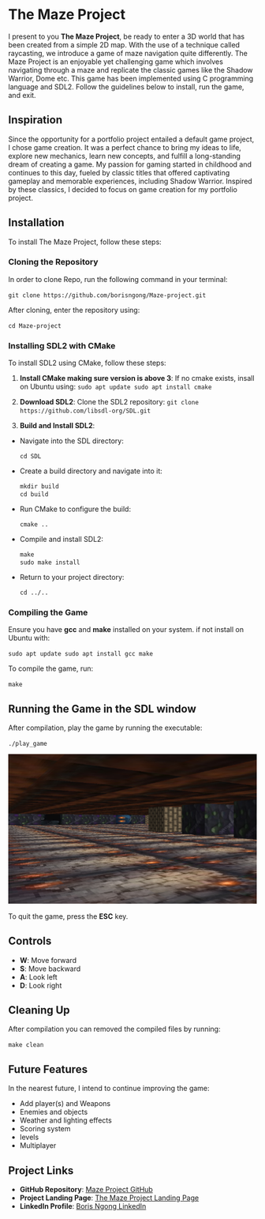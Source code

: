 # The Maze Project

I present to you **The Maze Project**, be ready to enter a 3D world that has been created from a simple 2D map. With the use of a technique called raycasting, we introduce a game of maze navigation quite differently. The Maze Project is an enjoyable yet challenging game which involves navigating through a maze and replicate the classic games like the Shadow Warrior, Dome etc. This game has been implemented using C programming language and SDL2.
Follow the guidelines below to install, run the game, and exit.

## Inspiration

Since the opportunity for a portfolio project entailed a default game project, I chose game creation. It was a perfect chance to bring my ideas to life, explore new mechanics, learn new concepts, and fulfill a long-standing dream of creating a game.
My passion for gaming started in childhood and continues to this day, fueled by classic titles that offered captivating gameplay and memorable experiences, including Shadow Warrior. Inspired by these classics, I decided to focus on game creation for my portfolio project.

## Installation

To install The Maze Project, follow these steps:

### Cloning the Repository

In order to clone Repo, run the following command in your terminal:

`git clone https://github.com/borisngong/Maze-project.git`

After cloning, enter the repository using:

`cd Maze-project`

### Installing SDL2 with CMake

To install SDL2 using CMake, follow these steps:

1. **Install CMake making sure version is above 3**: If no cmake exists, insall on Ubuntu using:
   `sudo apt update sudo apt install cmake`

2. **Download SDL2**: Clone the SDL2 repository:
   `git clone https://github.com/libsdl-org/SDL.git`

3. **Build and Install SDL2**:

- Navigate into the SDL directory:

  ```
  cd SDL
  ```

- Create a build directory and navigate into it:

  ```
  mkdir build
  cd build
  ```

- Run CMake to configure the build:

  ```
  cmake ..
  ```

- Compile and install SDL2:

  ```
  make
  sudo make install
  ```

- Return to your project directory:

  ```
  cd ../..
  ```

### Compiling the Game

Ensure you have **gcc** and **make** installed on your system. if not install on Ubuntu with:

`sudo apt update sudo apt install gcc make`

To compile the game, run:

`make`

## Running the Game in the SDL window

After compilation, play the game by running the executable:

`./play_game`

![Game Preview Image](visuals/textures/used-pic.png)

To quit the game, press the **ESC** key.

## Controls

- **W**: Move forward
- **S**: Move backward
- **A**: Look left
- **D**: Look right

## Cleaning Up

After compilation you can removed the compiled files by running:

`make clean`

## Future Features

In the nearest future, I intend to continue improving the game:

- Add player(s) and Weapons
- Enemies and objects
- Weather and lighting effects
- Scoring system
- levels
- Multiplayer

## Project Links

- **GitHub Repository**: [Maze Project GitHub](https://github.com/borisngong/Maze-project)
- **Project Landing Page**: [The Maze Project Landing Page](http://borisngong.github.io/Maze-project/)
- **LinkedIn Profile**: [Boris Ngong LinkedIn](https://www.linkedin.com/in/ngong-boris-kukwah-34063821a/)
